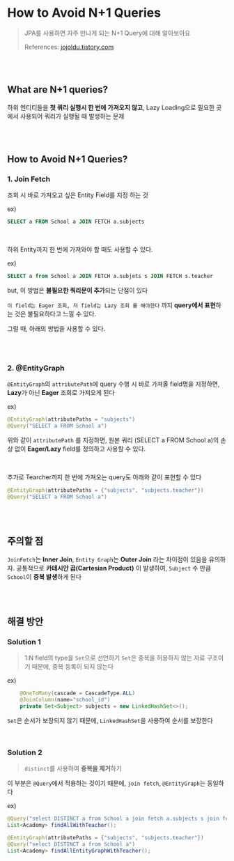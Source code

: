 # How to Avoid N+1 Queries

> JPA를 사용하면 자주 만나게 되는 N+1 Query에 대해 알아보아요
>
> References: [jojoldu.tistory.com](https://jojoldu.tistory.com/165)

<br>

<br>

## What are N+1 queries?

하위 엔티티들을 **첫 쿼리 실행시 한 번에 가져오지 않고**, Lazy Loading으로 필요한 곳에서 사용되어 쿼리가 실행될 때 발생하는 문제

<br>

<br>

## How to Avoid N+1 Queries?

###  1. Join Fetch

조회 시 바로 가져오고 싶은 Entity Field를 지정 하는 것

ex)

 ```sql
 SELECT a FROM School a JOIN FETCH a.subjects
 ```

<br>

하위 Entity까지 한 번에 가져와야 할 때도 사용할 수 있다.

ex)

```sql
SELECT a from School a JOIN FETCH a.subjets s JOIN FETCH s.teacher
```

but, 이 방법은 **불필요한 쿼리문이 추가**되는 단점이 있다

`이 field는 Eager 조회, 저 field는 Lazy 조회 를 해야한다` 까지 **query에서 표현**하는 것은 불필요하다고 느낄 수 있다.

그럴 때, 아래의 방법을 사용할 수 있다.

<br>

<br>

### 2. @EntityGraph

`@EntityGraph`의 `attributePath`에 query 수행 시 바로 가져올 field명을 지정하면, **Lazy**가 아닌 **Eager** 조회로 가져오게 된다

ex)

```java
@EntityGraph(attributePaths = "subjects")
@Query("SELECT a FROM School a")
```

위와 같이 `attributePath` 를 지정하면, 원본 쿼리 (SELECT a FROM School a)의 손상 없이 **Eager/Lazy** field를 정의하고 사용할 수 있다.

<br>

추가로 Tearcher까지 한 번에 가져오는 query도 아래와 같이 표현할 수 있다

```java
@EntityGraph(attributePaths = {"subjects", "subjects.teacher"})
@Query("SELECT a FROM School a")
```

<br>

<br>

## 주의할 점

`JoinFetch`는 **Inner Join**, `Entity Graph`는 **Outer Join** 라는 차이점이 있음을 유의하자.
공통적으로 **카테시안 곱(Cartesian Product)** 이 발생하여, `Subject` 수 만큼 `School`이 **중복 발생**하게 된다

<br>
<br>

## 해결 방안

### Solution 1
> 1:N field의 type을 `Set`으로 선언하기
`Set`은 중복을 허용하지 않는 자료 구조이기 때문에, 중복 등록이 되지 않는다

ex)
```java
    @OneToMany(cascade = CascadeType.ALL)
    @JoinColumn(name="school_id")
    private Set<Subject> subjects = new LinkedHashSet<>();

```
`Set`은 순서가 보장되지 않기 때문에, `LinkedHashSet`을 사용하여 순서를 보장한다

<br>

### Solution 2
> `distinct`를 사용하여 **중복을 제거**하기

이 부분은 `@Query`에서 적용하는 것이기 때문에, `join fetch`, `@EntityGraph`는 동일하다

ex)
```java
@Query("select DISTINCT a from School a join fetch a.subjects s join fetch s.teacher")
List<Academy> findAllWithTeacher();
```

```java
@EntityGraph(attributePaths = {"subjects", "subjects.teacher"})
@Query("select DISTINCT a from School a")
List<Academy> findAllEntityGraphWithTeacher();
```